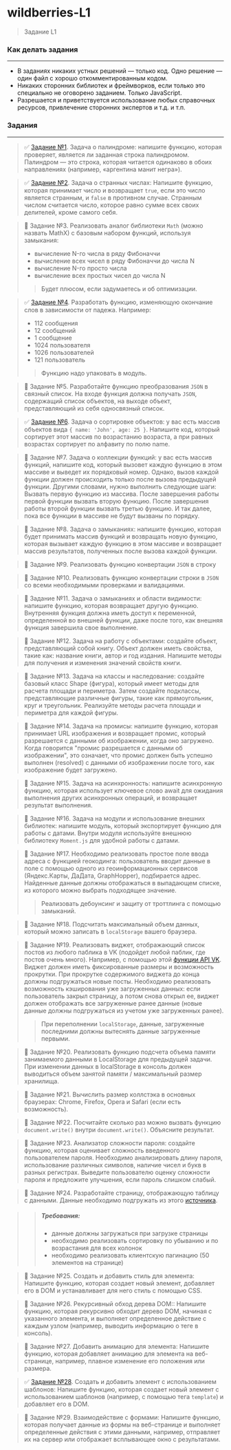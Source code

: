 # **wildberries-L1**
> Задание L1

### **Как делать задания**
***
* В заданиях никаких устных решений — только код. Одно решение — один файл с хорошо откомментированным кодом.
* Никаких сторонних библиотек и фреймворков, если только это специально не оговорено заданием. Только JavaScript.
* Разрешается и приветствуется использование любых справочных ресурсов, привлечение сторонних экспертов и т.д. и т.п.

### **Задания**
***
> :white_check_mark: [Задание №1](https://github.com/romankrivopalov/wildberries-L1/tree/main/01). Задача о палиндроме: напишите функцию, которая проверяет, является ли заданная строка палиндромом. Палиндром — это строка, которая читается одинаково в обоих направлениях (например, «аргентина манит негра»).

> :white_check_mark: [Задание №2](https://github.com/romankrivopalov/wildberries-L1/tree/main/02). Задача о странных числах: Напишите функцию, которая принимает число и возвращает `true`, если это число является странным, и `false` в противном случае. Странным числом считается число, которое равно сумме всех своих делителей, кроме самого себя.

> :white_square_button: Задание №3. Реализовать аналог библиотеки `Math` (можно назвать MathX) с базовым набором функций, используя замыкания:
> * вычисление N-го числа в ряду Фибоначчи
> * вычисление всех чисел в ряду Фибоначчи до числа N
> * вычисление N-го просто числа
> * вычисление всех простых чисел до числа N
>
> > Будет плюсом, если задумаетесь и об оптимизации.

> :white_check_mark: [Задание №4](https://github.com/romankrivopalov/wildberries-L1/tree/main/04). Разработать функцию, изменяющую окончание слов в зависимости от падежа. Например:
> * 112 сообщения
> * 12 сообщений
> * 1 сообщение
> * 1024 пользователя
> * 1026 пользователей
> * 121 пользователь
>
>  >  Функцию надо упаковать в модуль.

> :white_square_button: Задание №5. Разработайте функцию преобразования `JSON` в связный список. На входе функция должна получать `JSON`, содержащий список объектов, на выходе объект, представляющий из себя односвязный список.

> :white_check_mark: [Задание №6](https://github.com/romankrivopalov/wildberries-L1/tree/main/06). Задача о сортировке объектов: у вас есть массив объектов вида `{ name: 'John', age: 25 }`. Напишите код, который сортирует этот массив по возрастанию возраста, а при равных возрастах сортирует по алфавиту по полю name.

> :white_square_button: Задание №7. Задача о коллекции функций: у вас есть массив функций, напишите код, который вызовет каждую функцию в этом массиве и выведет их порядковый номер. Однако, вызов каждой функции должен происходить только после вызова предыдущей функции.
Другими словами, нужно выполнить следующие шаги:
Вызвать первую функцию из массива.
После завершения работы первой функции вызвать вторую функцию.
После завершения работы второй функции вызвать третью функцию.
И так далее, пока все функции в массиве не будут вызваны по порядку.

> :white_square_button: Задание №8. Задача о замыканиях: напишите функцию, которая будет принимать массив функций и возвращать новую функцию, которая вызывает каждую функцию в этом массиве и возвращает массив результатов, полученных после вызова каждой функции.

> :white_square_button: Задание №9. Реализовать функцию конвертации `JSON` в строку

> :white_square_button: Задание №10. Реализовать функцию конвертации строки в `JSON` со всеми необходимыми проверками и валидациями.

> :white_square_button: Задание №11. Задача о замыканиях и области видимости: напишите функцию, которая возвращает другую функцию. Внутренняя функция должна иметь доступ к переменной, определенной во внешней функции, даже после того, как внешняя функция завершила свое выполнение.

> :white_square_button: Задание №12. Задача на работу с объектами: создайте объект, представляющий собой книгу. Объект должен иметь свойства, такие как: название книги, автор и год издания. Напишите методы для получения и изменения значений свойств книги.

> :white_square_button: Задание №13. Задача на классы и наследование: создайте базовый класс Shape (фигура), который имеет методы для расчета площади и периметра. Затем создайте подклассы, представляющие различные фигуры, такие как прямоугольник, круг и треугольник. Реализуйте методы расчета площади и периметра для каждой фигуры.

> :white_square_button: Задание №14. Задача на промисы: напишите функцию, которая принимает URL изображения и возвращает промис, который разрешается с данными об изображении, когда оно загружено. Когда говорится "промис разрешается с данными об изображении", это означает, что промис должен быть успешно выполнен (resolved) с данными об изображении после того, как изображение будет загружено.

> :white_square_button: Задание №15. Задача на асинхронность: напишите асинхронную функцию, которая использует ключевое слово await для ожидания выполнения других асинхронных операций, и возвращает результат выполнения.

> :white_square_button: Задание №16. Задача на модули и использование внешних библиотек: напишите модуль, который экспортирует функцию для работы с датами. Внутри модуля используйте внешнюю библиотеку `Moment.js` для удобной работы с датами.

> :white_square_button: Задание №17. Необходимо реализовать простое поле ввода адреса с функцией геокодинга: пользователь вводит данные в поле с помощью одного из геоинформационных сервисов (Яндекс.Карты, ДаДата, GraphHopper), подбирается адрес. Найденные данные должны отображаться в выпадающем списке, из которого можно выбрать подходящее значение.
>
>  >  Реализовать дебоунсинг и защиту от троттлинга с помощью замыканий.

> :white_square_button: Задание №18. Подсчитать максимальный объем данных, который можно записать в `localStorage` вашего браузера.

> :white_square_button: Задание №19. Реализовать виджет, отображающий список постов из любого паблика в VK (подойдет любой паблик, где постов очень много). Например, с помощью этой [функции API VK](https://dev.vk.com/ru/method/wall.get). Виджет должен иметь фиксированные размеры и возможность прокрутки. При прокрутке содержимого виджета до конца должны подгружаться новые посты. Необходимо реализовать возможность кэширования уже загруженных данных: если пользователь закрыл страницу, а потом снова открыл ее, виджет должен отображать все загруженные ранее данные (новые данные должны подгружаться из учетом уже загруженных ранее).
>
>  >  При переполнении `localStorage`, данные, загруженные последними должны вытеснять данные загруженные первыми.

> :white_square_button: Задание №20. Реализовать функцию подсчета объема памяти занимаемого данными в LocalStorage для предыдущей задачи. При изменении данных в localStorage в консоль должен выводиться объем занятой памяти / максимальный размер хранилища.

> :white_square_button: Задание №21. Вычислить размер коллстэка в основных браузерах: Chrome, Firefox, Opera и Safari (если есть возможность).

> :white_square_button: Задание №22. Посчитайте сколько раз можно вызвать функцию `document.write()` внутри `document.write()`. Объясните результат.

> :white_square_button: Задание №23. Анализатор сложности пароля: создайте функцию, которая оценивает сложность введенного пользователем пароля. Необходимо анализировать длину пароля, использование различных символов, наличие чисел и букв в разных регистрах. Выведите пользователю оценку сложности пароля и предложите улучшения, если пароль слишком слабый.

> :white_square_button: Задание №24. Разработайте страницу, отображающую таблицу с данными. Данные необходимо подгружать из этого [источника](http://www.filltext.com/?rows=1000&fname=%7BfirstName%7D&lname=%7BlastName%7D&tel=%7Bphone%7Cformat%7D&address=%7BstreetAddress%7D&city=%7Bcity%7D&state=%7BusState%7Cabbr%7D&zip=%7Bzip%7D&pretty=true).

>  >  ##### Требования:
>  >  * данные должны загружаться при загрузке страницы
>  >  * необходимо реализовать сортировку по убыванию и по возрастания для всех колонок
>  >  * необходимо реализовать клиентскую пагинацию (50 элементов на странице)

> :white_square_button: Задание №25. Создать и добавить стиль для элемента: Напишите функцию, которая создает новый элемент, добавляет его в DOM и устанавливает для него стиль с помощью CSS.

> :white_square_button: Задание №26. Рекурсивный обход дерева DOM:: Напишите функцию, которая рекурсивно обходит дерево DOM, начиная с указанного элемента, и выполняет определенное действие с каждым узлом (например, выводить информацию о теге в консоль).

> :white_square_button: Задание №27. Добавить анимацию для элемента: Напишите функцию, которая добавляет анимацию для элемента на веб-странице, например, плавное изменение его положения или размера.

> :white_check_mark: [Задание №28](https://github.com/romankrivopalov/wildberries-L1/tree/main/28). Создать и добавить элемент с использованием шаблонов: Напишите функцию, которая создает новый элемент с использованием шаблонов (например, с помощью тега `template`) и добавляет его в DOM.

> :white_square_button: Задание №29. Взаимодействие с формами: Напишите функцию, которая получает данные из формы на веб-странице и выполняет определенные действия с этими данными, например, отправляет их на сервер или отображает всплывающее окно с результатами.
